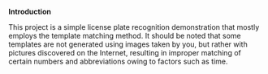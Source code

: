 **Introduction**

This project is a simple license plate recognition demonstration that mostly employs the template matching method. It should be noted that some templates are not generated using images taken by you, but rather with pictures discovered on the Internet, resulting in improper matching of certain numbers and abbreviations owing to factors such as time.





